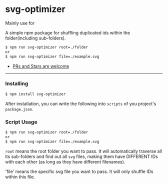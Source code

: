 # svg-optimizer
Mainly use for 

A simple npm package for shuffling duplicated ids within the folder(including sub-folders).

```bash
$ npm run svg-optimizer root=./folder
or
$ npm run svg-optimizer file=./example.svg
```

- [PRs and Stars are welcome](https://github.com/ibio/svg-optimizer)

------

### Installing

```bash
$ npm install svg-optimizer
```

After installation, you can write the following into `scripts` of you project's `package.json`.

### Script Usage

```bash
$ npm run svg-optimizer root=./folder
or
$ npm run svg-optimizer file=./example.svg
```

`root` means the root folder you want to pass. It will automatically traverse all its sub-folders and find out all `svg` files, making them have DIFFERENT IDs with each other (as long as they have different filenames).

'file' means the specific svg file you want to pass. It will only shuffle IDs within this file.



